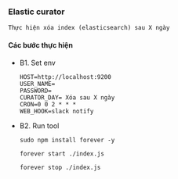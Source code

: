 ### Elastic curator

`` Thực hiện xóa index (elasticsearch) sau X ngày
``

#### Các bước thực hiện

- B1. Set env
    ```
    HOST=http://localhost:9200
    USER_NAME= 
    PASSWORD=
    CURATOR_DAY= Xóa sau X ngày
    CRON=0 0 2 * * *
    WEB_HOOK=slack notify 
   ```
- B2. Run tool
    ```
    sudo npm install forever -y
  
    forever start ./index.js
            
    forever stop ./index.js
    ```